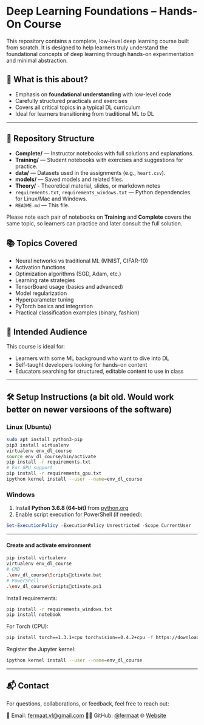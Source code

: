 # Deep Learning Foundations – Hands-On Course

This repository contains a complete, low-level deep learning course built from scratch. It is designed to help learners truly understand the foundational concepts of deep learning through hands-on experimentation and minimal abstraction.

## 🚀 What is this about?

- Emphasis on **foundational understanding** with low-level code
- Carefully structured practicals and exercises
- Covers all critical topics in a typical DL curriculum
- Ideal for learners transitioning from traditional ML to DL

---

## 📁 Repository Structure

- **Complete/** — Instructor notebooks with full solutions and explanations.
- **Training/** — Student notebooks with exercises and suggestions for practice.
- **data/** — Datasets used in the assignments (e.g., `heart.csv`).
- **models/** — Saved models and related files.
- **Theory/** - Theoretical material, slides, or markdown notes 
- `requirements.txt`, `requirements_windows.txt` — Python dependencies for Linux/Mac and Windows.
- `README.md` — This file.

Please note each pair of notebooks on **Training** and **Complete** covers the same topic, so learners can practice and later consult the full solution.

## 📚 Topics Covered

- Neural networks vs traditional ML (MNIST, CIFAR-10)
- Activation functions
- Optimization algorithms (SGD, Adam, etc.)
- Learning rate strategies
- TensorBoard usage (basics and advanced)
- Model regularization
- Hyperparameter tuning
- PyTorch basics and integration
- Practical classification examples (binary, fashion)

## 🧠 Intended Audience

This course is ideal for:
- Learners with some ML background who want to dive into DL
- Self-taught developers looking for hands-on content
- Educators searching for structured, editable content to use in class

---

## 🛠️ Setup Instructions (a bit old. Would work better on newer versioons of the software)

### Linux (Ubuntu)
```bash
sudo apt install python3-pip
pip3 install virtualenv
virtualenv env_dl_course
source env_dl_course/bin/activate
pip install -r requirements.txt
# For GPU support
pip install -r requirements_gpu.txt
ipython kernel install --user --name=env_dl_course
```

### Windows

1. Install **Python 3.6.8 (64-bit)** from [python.org](https://www.python.org/downloads/windows/)
2. Enable script execution for PowerShell (if needed):
```powershell
Set-ExecutionPolicy -ExecutionPolicy Unrestricted -Scope CurrentUser
```

---

#### Create and activate environment

```bash
pip install virtualenv
virtualenv env_dl_course
# CMD
.\env_dl_course\Scriptsctivate.bat
# PowerShell
.\env_dl_course\Scriptsctivate.ps1
```

Install requirements:
```bash
pip install -r requirements_windows.txt
pip install notebook
```

For Torch (CPU):
```bash
pip install torch==1.3.1+cpu torchvision==0.4.2+cpu -f https://download.pytorch.org/whl/torch_stable.html
```

Register the Jupyter kernel:
```bash
ipython kernel install --user --name=env_dl_course
```
---

## 📬 Contact

For questions, collaborations, or feedback, feel free to reach out:

📧 Email: fermaat.vl@gmail.com
🧑‍💻 GitHub: [@fermaat](https://github.com/fermaat)
🌐 [Website](https://fermaat.github.io)


